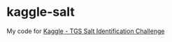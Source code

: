 # kaggle-salt

My code for [Kaggle - TGS Salt Identification Challenge](https://www.kaggle.com/c/tgs-salt-identification-challenge)
